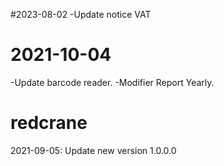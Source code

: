 #2023-08-02
-Update notice VAT
# 2021-10-04
-Update barcode reader.
-Modifier Report Yearly.
# redcrane
2021-09-05: Update new version 1.0.0.0
